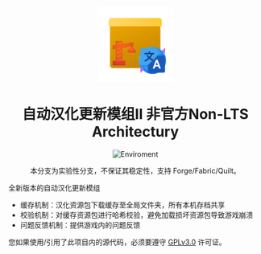 <center><div align="center">

<img height="150" src="icon/icon-arch.png" width="150"/>

# 自动汉化更新模组Ⅱ 非官方Non-LTS Architectury

![Enviroment](https://img.shields.io/badge/Enviroment-Client-purple)


本分支为实验性分支，不保证其稳定性，支持 Forge/Fabric/Quilt。

</div></center>

全新版本的自动汉化更新模组
- 缓存机制：汉化资源包下载缓存至全局文件夹，所有本机存档共享
- 校验机制：对缓存资源包进行哈希校验，避免加载损坏资源包导致游戏崩溃
- 问题反馈机制：提供游戏内的问题反馈


您如果使用/引用了此项目内的源代码，必须要遵守 [GPLv3.0](LICENSE) 许可证。
